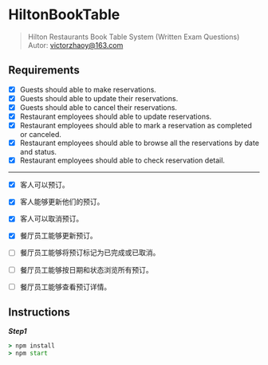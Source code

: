 # HiltonBookTable
> Hilton Restaurants Book Table System (Written Exam Questions)
> Autor: victorzhaoy@163.com

## Requirements
- [x] Guests should able to make reservations. 
- [x] Guests should able to update their reservations.
- [x] Guests should able to cancel their reservations.
- [x] Restaurant employees should able to update reservations.
- [x] Restaurant employees should able to mark a reservation as completed or canceled.
- [x] Restaurant employees should able to browse all the reservations by date and status.
- [x] Restaurant employees should able to check reservation detail.
---
- [x] 客人可以预订。
- [x] 客人能够更新他们的预订。
- [x] 客人可以取消预订。
- [x] 餐厅员工能够更新预订。
- [ ] 餐厅员工能够将预订标记为已完成或已取消。
- [ ] 餐厅员工能够按日期和状态浏览所有预订。
- [ ] 餐厅员工能够查看预订详情。


## Instructions

***Step1***

```cmd
> npm install
> npm start
```


